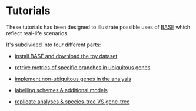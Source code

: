 # Tutorials

These tutorials has been designed to illustrate possible uses of [BASE](https://github.com/for-giobbe/BASE) which reflect real-life scenarios.

It's subdivided into four different parts:

* [install BASE and download the toy dataset](https://github.com/for-giobbe/BASE/blob/master/tutorial_1.md)

* [retrive metrics of specific branches in ubiquitous genes](https://github.com/for-giobbe/BASE/blob/master/tutorial_2.md)

* [implement non-ubiquitous genes in the analysis](https://github.com/for-giobbe/BASE/blob/master/tutorial_3.md)

* [labelling schemes & additional models](https://github.com/for-giobbe/BASE/blob/master/tutorial_4.md)

* [replicate analyses & species-tree VS gene-tree](https://github.com/for-giobbe/BASE/blob/master/tutorial_5.md)
